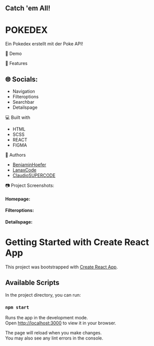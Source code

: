 ## Catch 'em All! 

# POKEDEX 
  
Ein Pokedex erstellt mit der Poke API!

🚀 Demo 


🧐 Features
## 🌐 Socials:

*   Navigation
*   Filteroptions 
*   Searchbar
*   Detailspage

  
💻 Built with

*   HTML
*   SCSS
*   REACT
*   FIGMA

👥 Authors

- <a href="https://github.com/BenjaminHoefer" target="_blank">BenjaminHoefer</a>
- <a href="https://github.com/LanaxCode" target="_blank">LanaxCode</a>
- <a href="https://github.com/ClaudioSUPERCODE" target="_blank">ClaudioSUPERCODE</a>


📷 Project Screenshots:
#### Homepage:

#### Filteroptions:

#### Detailspage:







# Getting Started with Create React App

This project was bootstrapped with [Create React App](https://github.com/facebook/create-react-app).

## Available Scripts

In the project directory, you can run:

### `npm start`

Runs the app in the development mode.\
Open [http://localhost:3000](http://localhost:3000) to view it in your browser.

The page will reload when you make changes.\
You may also see any lint errors in the console.

